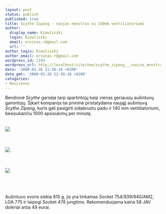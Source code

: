 ```yaml
---
layout: post
status: publish
published: true
title: Scythe Zipang - naujas monstras su 140mm ventiliatoriumi
author:
  display_name: Kiewliszki
  login: Kiewliszki
  email: ervinas.r@gmail.com
  url: ''
author_login: Kiewliszki
author_email: ervinas.r@gmail.com
wordpress_id: 1194
wordpress_url: http://localhost/site/new/scythe_zipang___naujas_monstras_su_140mm_ventiliatoriumi/
date: '2008-01-26 21:38:16 +0200'
date_gmt: '2008-01-26 21:38:16 +0200'
categories:
- Naujienos
---
```

<p>Bendrovė <i>Scythe</i> garsėja tarp spartintojų kaip vienas geriausių aušintuvų gamintojų. Šįkart kompanija tai priminė pristatydama naująjį aušintuvą <i>Scythe Zipang</i>, kuris gali pasigirti sidabruotu padu ir 140 mm ventiliatoriumi, besisukančiu 1000 apsisukimų per minutę.<br />
<br><br><img src="http://www.overclockers.ru/images/news/2008/01/26/zipang_01.jpg"><br> <br />
<br><br><img src="http://www.overclockers.ru/images/news/2008/01/26/zipang_02.jpg"><br> <br />
<br><br><img src="http://www.overclockers.ru/images/news/2008/01/26/zipang_03.jpg"><br><br />
<br><br />
<br>Aušintuvo svoris siekia 815 g, jis yra tinkamas Socket 754/939/940/AM2, LGA 775 ir taipogi Socket 478 jungtims. Rekomenduojama kaina 58 JAV doleriai arba 49 eurai.</p>
